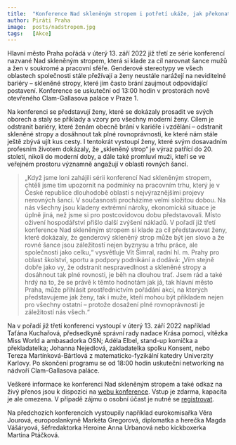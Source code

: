 ```yaml
---
title:  "Konference Nad skleněným stropem i potřetí ukáže, jak překonat bariéru, která brání rovným šancím žen"
author: Piráti Praha
image:  posts/nadstropem.jpg
tags:   [Akce]
---
```

 
Hlavní město Praha pořádá v úterý 13. září 2022 již třetí ze série konferencí nazvané Nad skleněným stropem, která si klade za cíl narovnat šance mužů a žen v soukromé a pracovní sféře. Genderové stereotypy ve všech oblastech společnosti stále přežívají a ženy neustále narážejí na neviditelné bariéry – skleněné stropy, které jim často brání zaujmout odpovídající postavení. Konference se uskuteční od 13:00 hodin v prostorách nově otevřeného Clam-Gallasova paláce v Praze 1.

Na konferenci se představují ženy, které se dokázaly prosadit ve svých oborech a staly se příklady a vzory pro všechny moderní ženy. Cílem je odstranit bariéry, které ženám obecně brání v kariéře i vzdělání – odstranit skleněné stropy a dosáhnout tak plné rovnoprávnosti, ke které nám stále ještě zbývá ujít kus cesty. I tentokrát vystoupí ženy, které svým dosavadním profesním životem dokázaly, že „skleněný strop“ je výraz patřící do 20. století, nikoli do moderní doby, a dále také promluví muži, kteří se ve veřejném prostoru významně angažují v oblasti rovných šancí.

> „Když jsme loni zahájili sérii konferencí Nad skleněným stropem, chtěli jsme tím upozornit na podmínky na pracovním trhu, který je v České republice dlouhodobě oblastí s nejvýraznějšími projevy nerovných šancí. V současnosti procházíme velmi složitou dobou. Na nás všechny jsou kladeny extrémní nároky, ekonomická situace je úplně jiná, než jsme si pro postcovidovou dobu představovali. Místo oživení hospodářství přišlo další zvýšení nákladů. V pořadí již třetí konference Nad skleněným stropem si klade za cíl představovat ženy, které dokázaly, že genderový skleněný strop může být jen slovo a že rovné šance jsou záležitostí nejen byznysu a trhu práce, ale společnosti jako celku,“ vysvětluje Vít Šimral, radní hl. m. Prahy pro oblast školství, sportu a podpory podnikání a dodává: „Vím stejně dobře jako vy, že odstranit nespravedlnost a skleněné stropy a dosáhnout tak plné rovnosti, je běh na dlouhou trať. Jsem rád a také hrdý na to, že se právě k těmto hodnotám jak já, tak hlavní město Praha, může přihlásit prostřednictvím pořádání akcí, na kterých představujeme jak ženy, tak i muže, kteří mohou být příkladem nejen pro všechny ostatní – protože dosažení plné rovnoprávnosti je záležitostí nás všech.“

Na v pořadí již třetí konferenci vystoupí v úterý 13. září 2022 například Taťána Kuchařová, předsedkyně správní rady nadace Krása pomoci, vítězka Miss World a ambasadorka OSN; Adéla Elbel, stand-up komička a překladatelka; Johanna Nejedlová, zakladatelka spolku Konsent, nebo Tereza Martínková-Bártlová z matematicko-fyzikální katedry Univerzity Karlovy. Po skončení programu se od 18:00 hodin uskuteční networking na nádvoří Clam-Gallasova paláce.

Veškeré informace ke konferenci Nad skleněným stropem a také odkaz na živý přenos jsou k dispozici na [webu konference](http://www.nadsklenenymstropem.eu/). Vstup je zdarma, kapacita je ale omezena. V případě zájmu o osobní účast je nutné se [registrovat](https://docs.google.com/forms/d/e/1FAIpQLSfNdbUsRRMXqd6toPNGgyAqusGpw5_hSXjYVGRf4214gjycVw/viewform).

Na předchozích konferencích vystoupily například eurokomisařka Věra Jourová, europoslankyně Markéta Gregorová, diplomatka a herečka Magda Vášáryová, šéfredaktorka Heroine Anna Urbanová nebo kickboxerka Martina Ptáčková.
